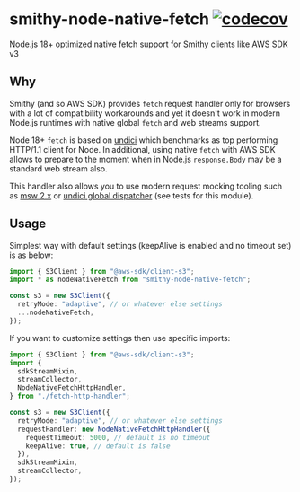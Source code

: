 # smithy-node-native-fetch [![codecov](https://codecov.io/gh/tinovyatkin/smithy-node-native-fetch/graph/badge.svg?token=5SEnvZs5cV)](https://codecov.io/gh/tinovyatkin/smithy-node-native-fetch)

Node.js 18+ optimized native fetch support for Smithy clients like AWS SDK v3

## Why

Smithy (and so AWS SDK) provides `fetch` request handler only for browsers with a lot of compatibility workarounds and yet it doesn't work in modern Node.js runtimes with native global `fetch` and web streams support.

Node 18+ `fetch` is based on [undici](https://undici.nodejs.org/#/) which benchmarks as top performing HTTP/1.1 client for Node. In additional, using native `fetch` with AWS SDK allows to prepare to the moment when in Node.js `response.Body` may be a standard web stream also.

This handler also allows you to use modern request mocking tooling such as [msw 2.x](https://mswjs.io/) or [undici global dispatcher](https://undici.nodejs.org/#/docs/api/MockAgent) (see tests for this module).

## Usage

Simplest way with default settings (keepAlive is enabled and no timeout set) is as below:

```ts
import { S3Client } from "@aws-sdk/client-s3";
import * as nodeNativeFetch from "smithy-node-native-fetch";

const s3 = new S3Client({
  retryMode: "adaptive", // or whatever else settings
  ...nodeNativeFetch,
});
```

If you want to customize settings then use specific imports:

```ts
import { S3Client } from "@aws-sdk/client-s3";
import {
  sdkStreamMixin,
  streamCollector,
  NodeNativeFetchHttpHandler,
} from "./fetch-http-handler";

const s3 = new S3Client({
  retryMode: "adaptive", // or whatever else settings
  requestHandler: new NodeNativeFetchHttpHandler({
    requestTimeout: 5000, // default is no timeout
    keepAlive: true, // default is false
  }),
  sdkStreamMixin,
  streamCollector,
});
```
